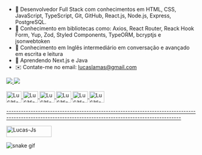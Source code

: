 - 🔭 Desenvolvedor Full Stack com conhecimentos em HTML, CSS, JavaScript, TypeScript, Git, GitHub, React.js, Node.js, Express, PostgreSQL.
- 👀 Conhecimento em bibliotecas como: Axios, React Router, Reack Hook Form, Yup, Zod, Styled Components, TypeORM, bcryptjs e jsonwebtoken
- 🌳 Conhecimento em Inglês intermediário em conversação e avançado em escrita e leitura
- 🌱 Aprendendo Next.js e Java
- ✉️ Contate-me no email: lucaslamas@gmail.com

<div>
   <a href="https://github.com/lucaslamas-13">
   <img widht="42%" heigth="180em" src="https://github-readme-stats.vercel.app/api?username=lucaslamas-13&show_icons=true&theme=dracula&include_all_commits=true&count_private=true">
   <img widht="42%" heigth="180em" src="https://github-readme-stats.vercel.app/api/top-langs/?username=lucaslamas-13">
</div>

<div style="display: inline_block"><br>
   <img align="center" alt="Lucas-Js" height="30" width="40" src="https://cdn.jsdelivr.net/gh/devicons/devicon/icons/typescript/typescript-original.svg">
   <img align="center" alt="Lucas-Js" height="30" width="40" src="https://cdn.jsdelivr.net/gh/devicons/devicon/icons/javascript/javascript-original.svg">
   <img align="center" alt="Lucas-Js" height="30" width="40" src="https://cdn.jsdelivr.net/gh/devicons/devicon/icons/react/react-original.svg">
   <img align="center" alt="Lucas-Js" height="30" width="40" src="https://cdn.jsdelivr.net/gh/devicons/devicon/icons/css3/css3-original.svg">
   <img align="center" alt="Lucas-Js" height="30" width="40" src="https://cdn.jsdelivr.net/gh/devicons/devicon/icons/html5/html5-original.svg">
   <img align="center" alt="Lucas-Js" height="30" width="40" src="https://cdn.jsdelivr.net/gh/devicons/devicon/icons/git/git-original.svg">
</div> 

<span>------------------------------------------------------------------------------------------------------------------------------------------------------</span>

<div>
   <a href="https://www.linkedin.com/in/lucas-lamas-604296246/" target="_blank">
   <img align="center" alt="Lucas-Js" height="30" width="120" src="https://img.shields.io/badge/LinkedIn-0077B5?style=for-the-badge&logo=linkedin&logoColor=white">
   </a>
   
</div>
   
   ![snake gif](https://github.com/lucaslamas-13/lucaslamas-13/blob/output/github-contribution-grid-snake.svg)
